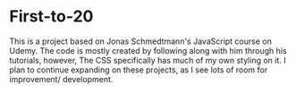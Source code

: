 # First-to-20

This is a project based on Jonas Schmedtmann's JavaScript course on Udemy. The code is mostly created by following along with him through his tutorials, however, The CSS specifically has much of my own styling on it. I plan to continue expanding on these projects, as I see lots of room for improvement/ development.
